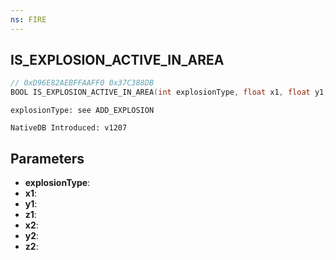 ```yaml
---
ns: FIRE
---
```

## IS_EXPLOSION_ACTIVE_IN_AREA

```c
// 0xD96E82AEBFFAAFF0 0x37C388DB
BOOL IS_EXPLOSION_ACTIVE_IN_AREA(int explosionType, float x1, float y1, float z1, float x2, float y2, float z2);
```

```
explosionType: see ADD_EXPLOSION

NativeDB Introduced: v1207
```

## Parameters
* **explosionType**:
* **x1**:
* **y1**:
* **z1**:
* **x2**:
* **y2**:
* **z2**:
